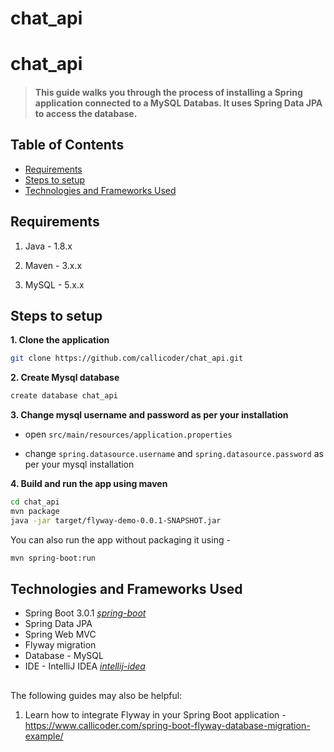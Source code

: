 # chat_api

# chat_api
> #### This guide walks you through the process of installing a Spring application connected to a MySQL Databas. It uses Spring Data JPA to access the database.

## Table of Contents
* [Requirements](#Requirements)
* [Steps to setup](#Steps-to-setup)
* [Technologies and Frameworks Used](#technologies-and-frameworks-used)

## Requirements
1. Java - 1.8.x

2. Maven - 3.x.x

3. MySQL - 5.x.x

## Steps to setup
**1. Clone the application**

```bash
git clone https://github.com/callicoder/chat_api.git
```

**2. Create Mysql database**
```bash
create database chat_api
```

**3. Change mysql username and password as per your installation**

+ open `src/main/resources/application.properties`

+ change `spring.datasource.username` and `spring.datasource.password` as per your mysql installation

**4. Build and run the app using maven**

```bash
cd chat_api
mvn package
java -jar target/flyway-demo-0.0.1-SNAPSHOT.jar
```

You can also run the app without packaging it using -

```bash
mvn spring-boot:run
```

## Technologies and Frameworks Used
- Spring Boot 3.0.1 [_spring-boot_](https://spring.io/projects/spring-boot)
- Spring Data JPA
- Spring Web MVC
- Flyway migration
- Database - MySQL
- IDE - IntelliJ IDEA [_intellij-idea_](https://www.jetbrains.com/)

## 
The following guides may also be helpful:

1. Learn how to integrate Flyway in your Spring Boot application - https://www.callicoder.com/spring-boot-flyway-database-migration-example/

